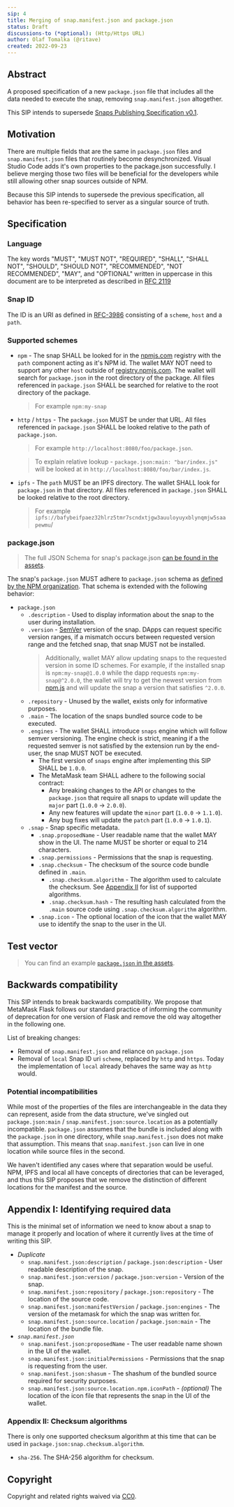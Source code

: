 ```yaml
---
sip: 4
title: Merging of snap.manifest.json and package.json
status: Draft
discussions-to (*optional): (Http/Https URL)
author: Olaf Tomalka (@ritave)
created: 2022-09-23
---
```


## Abstract

A proposed specification of a new `package.json` file that includes all the data needed to execute the snap, removing `snap.manifest.json` altogether.

This SIP intends to supersede [Snaps Publishing Specification v0.1](https://github.com/MetaMask/specifications/blob/c226cbaca1deb83d3e85941d06fc7534ff972336/snaps/publishing.md).

## Motivation

There are multiple fields that are the same in `package.json` files and `snap.manifest.json` files that routinely become desynchronized.
Visual Studio Code adds it's own properties to the package.json successfully. I believe merging those two files will be beneficial for the developers while still allowing other snap sources outside of NPM.

Because this SIP intends to supersede the previous specification, all behavior has been re-specified to server as a singular source of truth.

## Specification

### Language

The key words "MUST", "MUST NOT", "REQUIRED", "SHALL", "SHALL NOT",
"SHOULD", "SHOULD NOT", "RECOMMENDED", "NOT RECOMMENDED", "MAY", and
"OPTIONAL" written in uppercase in this document are to be interpreted as described in [RFC 2119](https://www.ietf.org/rfc/rfc2119.txt)

### Snap ID

The ID is an URI as defined in [RFC-3986](https://datatracker.ietf.org/doc/html/rfc3986) consisting of a `scheme`, `host` and a `path`.

### Supported schemes

- `npm` - The snap SHALL be looked for in the [npmjs.com](https://npmjs.com) registry with the `path` component acting as it's NPM id. The wallet MAY NOT need to support any other `host` outside of [registry.npmjs.com](https://npmjs.com). The wallet will search for `package.json` in the root directory of the package. All files referenced in `package.json` SHALL be searched for relative to the root directory of the package.
  > For example `npm:my-snap`
- `http` / `https` - The `package.json` MUST be under that URL. All files referenced in `package.json` SHALL be looked relative to the path of `package.json`.

  > For example `http://localhost:8080/foo/package.json`.

  > To explain relative lookup - `package.json:main: "bar/index.js"` will be looked at in `http://localhost:8080/foo/bar/index.js`.

- `ipfs` - The `path` MUST be an IPFS directory. The wallet SHALL look for `package.json` in that directory. All files referenced in `package.json` SHALL be looked relative to the root directory.
  > For example `ipfs://bafybeifpaez32hlrz5tmr7scndxtjgw3auuloyuyxblynqmjw5saapewmu`/

### package.json

> The full JSON Schema for snap's package.json [can be found in the assets](../assets/sip-4/package.json.schema.json).

The snap's `package.json` MUST adhere to `package.json` schema as [defined by the NPM organization](https://docs.npmjs.com/cli/v8/configuring-npm/package-json). That schema is extended with the following behavior:

- `package.json`
  - `.description` - Used to display information about the snap to the user during installation.
  - `.version` - [SemVer](https://semver.org/spec/v2.0.0.html) version of the snap. DApps can request specific version ranges, if a mismatch occurs between requested version range and the fetched snap, that snap MUST not be installed.
    > Additionally, wallet MAY allow updating snaps to the requested version in some ID schemes.
    > For example, if the installed snap is `npm:my-snap@1.0.0` while the dapp requests `npm:my-snap@^2.0.0`, the wallet will try to get the newest version from [npm.js](https://npm.js) and will update the snap a version that satisfies `^2.0.0`.
  - `.repository` - Unused by the wallet, exists only for informative purposes.
  - `.main` - The location of the snaps bundled source code to be executed.
  - `.engines` - The wallet SHALL introduce `snaps` engine which will follow semver versioning. The engine check is strict, meaning if a the requested semver is not satisfied by the extension run by the end-user, the snap MUST NOT be executed.
    - The first version of `snaps` engine after implementing this SIP SHALL be `1.0.0`.
    - The MetaMask team SHALL adhere to the following social contract:
      - Any breaking changes to the API or changes to the `package.json` that require all snaps to update will update the `major` part (`1.0.0` -> `2.0.0`).
      - Any new features will update the `minor` part (`1.0.0` -> `1.1.0`).
      - Any bug fixes will update the `patch` part (`1.0.0` -> `1.0.1`).
  - `.snap` - Snap specific metadata.
    - `.snap.proposedName` - User readable name that the wallet MAY show in the UI. The name MUST be shorter or equal to 214 characters.
    - `.snap.permissions` - Permissions that the snap is requesting.
    - `.snap.checksum` - The checksum of the source code bundle defined in `.main`.
      - `.snap.checksum.algorithm` - The algorithm used to calculate the checksum. See [Appendix II](#appendix-ii-checksum-algorithms) for list of supported algorithms.
      - `.snap.checksum.hash` - The resulting hash calculated from the `.main` source code using `.snap.checksum.algorithm` algorithm.
    - `.snap.icon` - The optional location of the icon that the wallet MAY use to identify the snap to the user in the UI.

## Test vector

> You can find an example [`package.json` in the assets](../assets/sip-4/package.example.json).

## Backwards compatibility

This SIP intends to break backwards compatibility. We propose that MetaMask Flask follows our standard practice of informing the community of deprecation for one version of Flask and remove the old way altogether in the following one.

List of breaking changes:

- Removal of `snap.manifest.json` and reliance on `package.json`
- Removal of `local` Snap ID uri `scheme`, replaced by `http` and `https`. Today the implementation of `local` already behaves the same way as `http` would.

### Potential incompatibilities

While most of the properties of the files are interchangeable in the data they can represent, aside from the data structure, we've singled out `package.json:main` / `snap.manifest.json:source.location` as a potentially incompatible. `package.json` assumes that the bundle is included along with the `package.json` in one directory, while `snap.manifest.json` does not make that assumption. This means that `snap.manifest.json` can live in one location while source files in the second.

We haven't identified any cases where that separation would be useful. NPM, IPFS and local all have concepts of directories that can be leveraged, and thus this SIP proposes that we remove the distinction of different locations for the manifest and the source.

## Appendix I: Identifying required data

This is the minimal set of information we need to know about a snap to manage it properly and location of where it currently lives at the time of writing this SIP.

- _Duplicate_
  - `snap.manifest.json:description` / `package.json:description` - User readable description of the snap.
  - `snap.manifest.json:version` / `package.json:version` - Version of the snap.
  - `snap.manifest.json:repository` / `package.json:repository` - The location of the source code.
  - `snap.manifest.json:manifestVersion` / `package.json:engines` - The version of the metamask for which the snap was written for.
  - `snap.manifest.json:source.location` / `package.json:main` - The location of the bundle file.
- _`snap.manifest.json`_
  - `snap.manifest.json:proposedName` - The user readable name shown in the UI of the wallet.
  - `snap.manifest.json:initialPermissions` - Permissions that the snap is requesting from the user.
  - `snap.manifest.json:shasum` - The shashum of the bundled source required for security purposes.
  - `snap.manifest.json:source.location.npm.iconPath` - _(optional)_ The location of the icon file that represents the snap in the UI of the wallet.

### Appendix II: Checksum algorithms

There is only one supported checksum algorithm at this time that can be used in `package.json:snap.checksum.algorithm`.

- `sha-256`. The SHA-256 algorithm for checksum.

## Copyright

Copyright and related rights waived via [CC0](../LICENSE).
